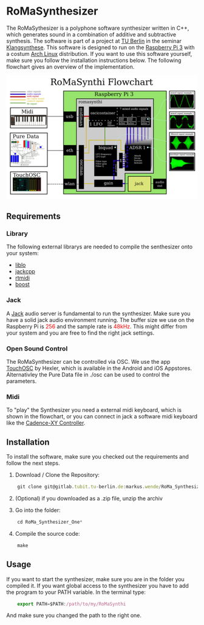 # RoMaSynthesizer
The RoMaSythesizer is a polyphone software synthesizer written in C++, which generates sound 
in a combination of additive and subtractive synthesis. The software is part of 
a project at [TU Berlin](http://www.ak.tu-berlin.de) in the seminar 
[Klangsynthese](https://gitlab.tubit.tu-berlin.de/henrikvoncoler/Klangsynthese_PI). 
This software is designed to run on the [Raspberry Pi 3](https://www.raspberrypi.org/products/raspberry-pi-3-model-b/) 
with a costum [Arch Linux](https://www.archlinux.org/) distribution. If you want
to use this software yourself, make sure you follow the installation instructions
below. The following flowchart gives an overview of the implementation.

<p align="center">
    <img src="./Flowchart.png" width="800">
</p>

## Requirements
### Library
The following external librarys are needed to compile the senthesizer onto your 
system:  
* [liblo](http://liblo.sourceforge.net/)
* [jackcpp](https://github.com/x37v/jackcpp)
* [rtmidi](https://www.music.mcgill.ca/~gary/rtmidi/index.html#download)
* [boost](http://www.boost.org/)

### Jack
A [Jack](http://www.jackaudio.org/) audio server is fundamental to run the 
synthesizer. Make sure you have a solid jack audio environment running. The 
buffer size we use on the Raspberry Pi is <span style="color:red">256</span> 
and the sample rate is <span style="color:red">48kHz</span>. This might differ 
from your system and you are free to find the right jack settings.

### Open Sound Control
The RoMaSynthesizer can be controlled via OSC. We use the app [TouchOSC](https://hexler.net/software/touchosc) by 
Hexler, which is available in the Android and iOS Appstores.
Alternativley the Pure Data file in ./osc can be used to control the parameters.

### Midi
To "play" the Synthesizer you need a external midi keyboard, which is shown in 
the flowchart, or you can connect in jack a software midi keyboard like the 
[Cadence-XY Controller](http://kxstudio.linuxaudio.org/Applications:Cadence-XYController).

## Installation
To install the software, make sure you checked out the requirements and follow the 
next steps.

1. Download / Clone the Repository:

```javascript
    git clone git@gitlab.tubit.tu-berlin.de:markus.wende/RoMa_Synthesizer_One.git
```
2. (Optional) if you downloaded as a .zip file, unzip the archiv

3. Go into the folder:

```javascript
    cd RoMa_Synthesizer_One*
```
4. Compile the source code:

```javascript
    make
```

## Usage
If you want to start the synthesizer, make sure you are in the folder you 
compiled it. If you want global access to the synthesizer you have to add the 
program to your PATH variable. In the terminal type: 
```javascript
    export PATH=$PATH:/path/to/my/RoMaSynthi
```
And make sure you changed the path to the right one.
